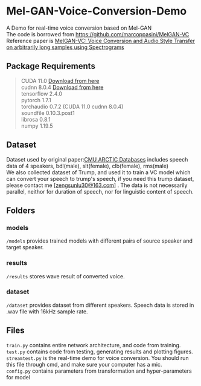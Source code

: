 # Mel-GAN-Voice-Conversion-Demo
A Demo for real-time voice conversion based on Mel-GAN  
The code is borrowed from https://github.com/marcoppasini/MelGAN-VC  
Reference paper is [MelGAN-VC: Voice Conversion and Audio Style Transfer on arbitrarily long samples using Spectrograms](https://arxiv.org/abs/1910.03713)  

## Package Requirements

>  CUDA 11.0 [Download from here](https://developer.nvidia.com/cuda-11.0-download-archive)  
cudnn 8.0.4 [Download from here](https://developer.nvidia.com/compute/machinelearning/cudnn/secure/8.0.4/11.0_20200923/cudnn-11.0-windows-x64-v8.0.4.30.zip)  
tensorflow 2.4.0  
pytorch 1.7.1  
torchaudio 0.7.2 (CUDA 11.0 cudnn 8.0.4)  
soundfile 0.10.3.post1  
librosa 0.8.1  
numpy 1.19.5  

## Dataset
Dataset used by original paper:[CMU ARCTIC Databases](http://www.festvox.org/cmu_arctic/) includes speech data of 4 speakers, bdl(male), slt(female), clb(female), rms(male)  
We also collected dataset of Trump, and used it to train a VC model which can convert your speech to trump's speech, if you need this trump dataset, please contact me [zengsunlu30@163.com] . The data is not necessarily parallel, neithor for duration of speech, nor for linguistic content of speech.  

## Folders
### models
`/models` provides trained models with different pairs of source speaker and target speaker.  
### results
`/results` stores wave result of converted voice.  
### dataset
`/dataset` provides dataset from different speakers. Speech data is stored in .wav file with 16kHz sample rate.

## Files
`train.py` contains entire network architecture, and code from training.  
`test.py` contains code from testing, generating results and plotting figures.  
`streamtest.py` is the real-time demo for voice conversion. You should run this file through cmd, and make sure your computer has a mic.  
`config.py` contains parameters from transformation and hyper-parameters for model  
